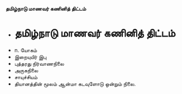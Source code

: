 **தமிழ்நாடு மாணவர் கணினித் திட்டம்**
- # தமிழ்நாடு மாணவர் கணினித் திட்டம்
- n. யோகம்
- இறையுயிர் இபு
- புத்தரது நிர்வாணநிலை
- அருகநிலை
- சாயுச்சியம்
- தியானத்தின் மூலம் ஆன்மா கடவுளோடு ஒன்றும் நிலை.

